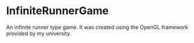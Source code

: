 # InfiniteRunnerGame
An infinite runner type game. It was created using the OpenGL framework provided by my university.
